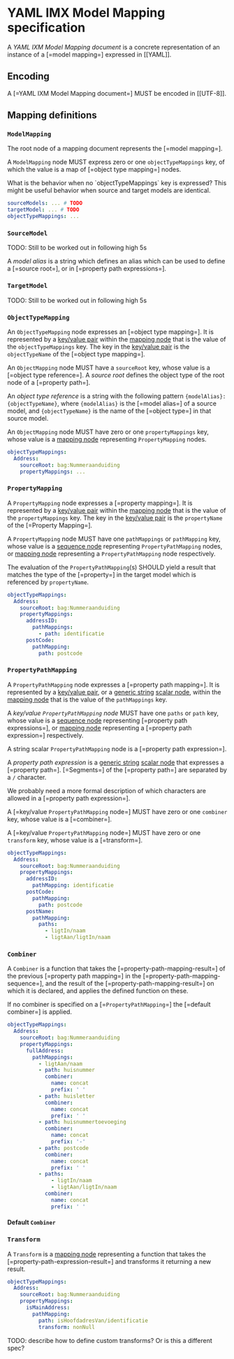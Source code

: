 # YAML IMX Model Mapping specification

A <dfn>YAML IXM Model Mapping document</dfn> is a concrete representation of an instance of a [=model mapping=] expressed in [[YAML]].

## Encoding

A [=YAML IXM Model Mapping document=] MUST be encoded in [[UTF-8]].

## Mapping definitions

### `ModelMapping`
The root node of a mapping document represents the [=model mapping=].

A `ModelMapping` node MUST express zero or one `objectTypeMappings` key, of which the value is a map of [=object type mapping=] nodes.

<aside class="issue">
What is the behavior when no `objectTypeMappings` key is expressed? This might be useful behavior when source and target models are identical.
</aside>

<aside class="example" title="model mapping root node">

  ```yaml
  sourceModels: ... # TODO
  targetModel: ... # TODO
  objectTypeMappings: ...
  ```
</aside>

### `SourceModel`

<aside class="issue">TODO: Still to be worked out in following high 5s</aside>

A <dfn>model alias</dfn> is a string which defines an alias which can be used to define a [=source root=], or in [=property path expressions=].

### `TargetModel`

<aside class="issue">TODO: Still to be worked out in following high 5s</aside>

### `ObjectTypeMapping`

An `ObjectTypeMapping` node expresses an [=object type mapping=]. It is represented by a [key/value pair](https://yaml.org/spec/1.2.2/#mapping) within the [mapping node](https://yaml.org/spec/1.2.2/#mapping) that is the value of the `objectTypeMappings` key. The key in the [key/value pair](https://yaml.org/spec/1.2.2/#mapping) is the `objectTypeName` of the [=object type mapping=].

An `ObjectMapping` node MUST have a `sourceRoot` key, whose value is a [=object type reference=]. A <dfn>source root</dfn> defines the object type of the root node of a [=property path=].

An <dfn>object type reference</dfn> is a string with the following pattern `{modelAlias}:{objectTypeName}`, where `{modelAlias}` is the [=model alias=] of a source model, and `{objectTypeName}` is the name of the [=object type=] in that source model.

An `ObjectMapping` node MUST have zero or one `propertyMappings` key, whose value is a [mapping node](https://yaml.org/spec/1.2.2/#mapping) representing `PropertyMapping` nodes.

<aside class="example" title="object type mapping">

  ```yaml
  objectTypeMappings:
    Address:
      sourceRoot: bag:Nummeraanduiding
      propertyMappings: ...
  ```
</aside>

### `PropertyMapping`

A `PropertyMapping` node expresses a [=property mapping=]. It is represented by a [key/value pair](https://yaml.org/spec/1.2.2/#mapping) within the [mapping node](https://yaml.org/spec/1.2.2/#mapping) that is the value of the `propertyMappings` key. The key in the [key/value pair](https://yaml.org/spec/1.2.2/#mapping) is the `propertyName` of the [=Property Mapping=].

A `PropertyMapping` node MUST have one `pathMappings` or `pathMapping` key, whose value is a [sequence node](https://yaml.org/spec/1.2.2/#sequence) representing `PropertyPathMapping` nodes, or [mapping node](https://yaml.org/spec/1.2.2/#mapping) representing a `PropertyPathMapping` node respectively.

The evaluation of the `PropertyPathMapping`(s) SHOULD yield a result that matches the type of the [=property=] in the target model which is referenced by `propertyName`.

<aside class="example" title="property mapping">

  ```yaml
  objectTypeMappings:
    Address:
      sourceRoot: bag:Nummeraanduiding
      propertyMappings:
        addressID:
          pathMappings:
            - path: identificatie
        postCode:
          pathMapping:
            path: postcode
  ```
</aside>

### `PropertyPathMapping`

A `PropertyPathMapping` node expresses a [=property path mapping=]. It is represented by a [key/value pair](https://yaml.org/spec/1.2.2/#mapping), or a [generic string](https://yaml.org/spec/1.2.2/#10113-generic-string) [scalar node](https://yaml.org/spec/1.2.2/#scalar), within the [mapping node](https://yaml.org/spec/1.2.2/#mapping) that is the value of the `pathMappings` key.

A <dfn>key/value `PropertyPathMapping` node</dfn> MUST have one `paths` or `path` key, whose value is a [sequence node](https://yaml.org/spec/1.2.2/#sequence) representing [=property path expressions=], or [mapping node](https://yaml.org/spec/1.2.2/#mapping) representing a [=property path expression=] respectively.
 
A string scalar `PropertyPathMapping` node is a [=property path expression=].

A <dfn data-lt="property path expressions">property path expression</dfn> is a [generic string](https://yaml.org/spec/1.2.2/#10113-generic-string) [scalar node](https://yaml.org/spec/1.2.2/#scalar) that expresses a [=property path=]. [=Segments=] of the [=property path=] are separated by a `/` character.

<aside class="issue">
We probably need a more formal description of which characters are allowed in a [=property path expression=].
</aside>

A [=key/value `PropertyPathMapping` node=] MUST have zero or one `combiner` key, whose value is a [=combiner=].


A [=key/value `PropertyPathMapping` node=] MUST have zero or one `transform` key, whose value is a [=transform=].

<aside class="example" title="property path mapping">

  ```yaml
  objectTypeMappings:
    Address:
      sourceRoot: bag:Nummeraanduiding
      propertyMappings:
        addressID:
          pathMapping: identificatie
        postCode:
          pathMapping:
            path: postcode
        postName:
          pathMapping:
            paths:
              - ligtIn/naam
              - ligtAan/ligtIn/naam
  ```
</aside>

### `Combiner`

A `Combiner` is a function that takes the [=property-path-mapping-result=] of the previous [=property path mapping=] in the [=property-path-mapping-sequence=], and the result of the [=property-path-mapping-result=] on which it is declared, and applies the defined function on these.

If no combiner is specified on a [=`PropertyPathMapping`=] the [=default combiner=] is applied.

<aside class="example" title="combiner">

  ```yaml
  objectTypeMappings:
    Address:
      sourceRoot: bag:Nummeraanduiding
      propertyMappings:
        fullAddress:
          pathMappings:
            - ligtAan/naam
            - path: huisnummer
              combiner:
                name: concat
                prefix: ' '
            - path: huisletter
              combiner:
                name: concat
                prefix: ' '
            - path: huisnummertoevoeging
              combiner:
                name: concat
                prefix: '-'
            - path: postcode
              combiner:
                name: concat
                prefix: ' '
            - paths:
                - ligtIn/naam
                - ligtAan/ligtIn/naam
              combiner:
                name: concat
                prefix: ' '
  ```
</aside>

#### Default `Combiner`

<!-- The default `combiner`takes
  1. takes the [=property-path-mapping-result=] of the previous [=property path mapping=] in the [=property-path-mapping-sequence=], if it exists.<br> 
  If that [=property-path-mapping-result=] is non-null, then the combiner returns that value as the [=property-mapping-result=]
  2. if it doesn't exist, or is null, the combiner applies 1 -->

### `Transform`

A `Transform` is a [mapping node](https://yaml.org/spec/1.2.2/#mapping) representing a function that takes the [=property-path-expression-result=] and transforms it returning a new result.


<aside class="example" title="transform">

  ```yaml
  objectTypeMappings:
    Address:
      sourceRoot: bag:Nummeraanduiding
      propertyMappings:
        isMainAddress:
          pathMapping:
            path: isHoofdadresVan/identificatie
            transform: nonNull
  ```
</aside>

<aside class="issue">
TODO: describe how to define custom transforms? Or is this a different spec?
</aside>
